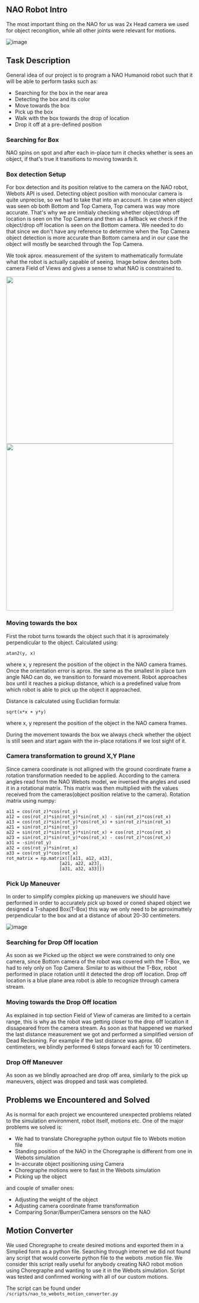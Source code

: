 ## NAO Robot Intro

The most important thing on the NAO for us was 2x Head camera we used for object recongition, while all other joints were relevant for motions.

![image](https://user-images.githubusercontent.com/48418580/125603897-e288db98-0732-488f-8171-77c382e7b307.png)



## Task Description

General idea of our project is to program a NAO Humanoid robot such that it will be able to perform tasks such as:
- Searching for the box in the near area
- Detecting the box and its color
- Move towards the box
- Pick up the box
- Walk with the box towards the drop of location
- Drop it off at a pre-defined position


### Searching for Box

NAO spins on spot and after each in-place turn it checks whether is sees an object, if that's true it transitions to moving towards it.


### Box detection Setup

For box detection and its position relative to the camera on the NAO robot, Webots API is used. 
Detecting object position with monocular camera is quite unprecise, so we had to take that into an account. 
In case when object was seen ob both Bottom and Top Camera, Top camera was way more accurate. 
That's why we are innitialy checking whether object/drop off location is seen on the Top Camera and then as a fallback we check if the object/drop off location is seen on the Bottom camera. 
We needed to do that since we don't have any reference to determine when the Top Camera object detection is more accurate than Bottom camera and in our case the object will mostly be searched through the Top Camera.

We took aprox. measurement of the system to mathematically formulate what the robot is actually capable of seeing.
Image below denotes both camera Field of Views and gives a sense to what NAO is constrained to.

<img src="https://user-images.githubusercontent.com/48418580/125604669-9964c653-2583-44c4-a4e0-32ac0fad222f.png" width="450" height="450"> <img src="https://user-images.githubusercontent.com/48418580/125604723-97ef5800-9802-4174-a52b-7ec5fa39491a.png" width="450" height="450">


### Moving towards the box

First the robot turns towards the object such that it is aproximately perpendicular to the object. Calculated using:
	
	atan2(y, x) 

where x, y represent the position of the object in the NAO camera frames.
Once the orientation error is aprox. the same as the smallest in place turn angle NAO can do, we transition to forward movement.
Robot approaches box until it reaches a pickup distance, which is a predefined value from which robot is able to pick up the object it approached.

Distance is calculated using Euclidian formula:

	sqrt(x*x + y*y)

where x, y represent the position of the object in the NAO camera frames.

During the movement towards the box we always check whether the object is still seen and start again with the in-place rotations if we lost sight of it.

### Camera transformation to ground X,Y Plane

Since camera coordinate is not alligned with the ground coordinate frame a rotation transformation needed to be applied. According to the camera angles read from the NAO Webots model, we inversed the angles and used it in a rotational matrix. This matrix was then multiplied with the values received from the cameras(object position relative to the camera).
Rotation matrix using numpy:

	a11 = cos(rot_z)*cos(rot_y)
	a12 = cos(rot_z)*sin(rot_y)*sin(rot_x) - sin(rot_z)*cos(rot_x)
	a13 = cos(rot_z)*sin(rot_y)*cos(rot_x) + sin(rot_z)*sin(rot_x)
	a21 = sin(rot_z)*sin(rot_y)
	a22 = sin(rot_z)*sin(rot_y)*sin(rot_x) + cos(rot_z)*cos(rot_x)
	a23 = sin(rot_z)*sin(rot_y)*cos(rot_x) - cos(rot_z)*cos(rot_x)
	a31 = -sin(rot_y)
	a32 = cos(rot_y)*sin(rot_x)
	a33 = cos(rot_y)*cos(rot_x)
	rot_matrix = np.matrix([[a11, a12, a13],
                        [a21, a22, a23],
                        [a31, a32, a33]])



### Pick Up Maneuver

In order to simplify complex picking up maneuvers we should have performed in order to accurately pick up boxed or coned shaped object we designed a T-shaped Box(T-Box) this way we only need to be aproximattely perpendicular to the box and at a distance of about 20-30 centimeters.

![image](https://user-images.githubusercontent.com/48418580/125595552-8e0e4591-7617-4bd9-b7fe-6d7239df2d5f.png)


### Searching for Drop Off location

As soon as we Picked up the object we were constrained to only one camera, since Bottom camera of the robot was covered with the T-Box, we had to rely only on Top Camera. 
Similar to as without the T-Box, robot performed in place rotation until it detected the drop off location. 
Drop off location is a blue plane area robot is able to recognize through camera stream.


### Moving towards the Drop Off location

As explained in top section Field of View of cameras are limited to a certain range, this is why as the robot was getting closer to the drop off location it dissapeared from the camera stream. 
As soon as that happened we marked the last distance measurement we got and performed a simplified version of Dead Reckoning.
For example if the last distance was aprox. 60 centimeters, we blindly performed 6 steps forward each for 10 centimeters.


### Drop Off Maneuver

As soon as we blindly aproached are drop off area, similarly to the pick up maneuvers, object was dropped and task was completed.


## Problems we Encountered and Solved

As is normal for each project we encountered unexpected problems related to the simulation environment, robot itself, motions etc.
One of the major problems we solved is:
- We had to translate Choregraphe python output file to Webots motion file
- Standing position of the NAO in the Choregraphe is different from one in Webots simulation
- In-accurate object positioning using Camera
- Choregraphe motions were to fast in the Webots simulation
- Picking up the object

and couple of smaller ones:
- Adjusting the weight of the object
- Adjusting camera coordinate frame transformation
- Comparing Sonar/Bumper/Camera sensors on the NAO


## Motion Converter

We used Choregraphe to create desired motions and exported them in a Simplied form as a python file. 
Searching through internet we did not found any script that would converte python file to the webots .motion file.
We consider this script really useful for anybody creating NAO robot motion using Choregraphe and wanting to use it in the Webots simulation. 
Script was tested and confirmed working with all of our custom motions.

The script can be found under `/scripts/nao_to_webots_motion_converter.py`
